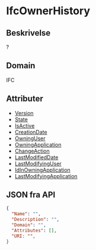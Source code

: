 # IfcOwnerHistory

## Beskrivelse

?

## Domain

IFC

## Attributer

- [Version](../../Attributes/Version.html)
- [State](../../Attributes/State.html)
- [IsActive](../../Attributes/IsActive.html)
- [CreationDate](../../Attributes/CreationDate.html)
- [OwningUser](../../Attributes/OwningUser.html)
- [OwningApplication](../../Attributes/OwningApplication.html)
- [ChangeAction](../../Attributes/ChangeAction.html)
- [LastModifiedDate](../../Attributes/LastModifiedDate.html)
- [LastModifyingUser](../../Attributes/LastModifyingUser.html)
- [IdInOwningApplication](../../Attributes/IdInOwningApplication.html)
- [LastModifyingApplication](../../Attributes/LastModifyingApplication.html)

## JSON fra API

```json
{
  "Name": "",
  "Description": "",
  "Domain": "",
  "Attributes": [],
  "URI: "",
}
```
